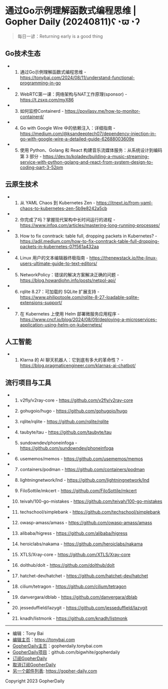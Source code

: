 # 通过Go示例理解函数式编程思维 | Gopher Daily (20240811)ʕ◔ϖ◔ʔ

>每日一谚：Returning early is a good thing

## Go技术生态


- 1. 通过Go示例理解函数式编程思维 - https://tonybai.com/2024/08/11/understand-functional-programming-in-go

- 2. WebRTC第一课：网络架构与NAT工作原理(sponsor) - https://t.zsxq.com/myX86

- 3. 如何监控Containerd - https://povilasv.me/how-to-monitor-containerd/

- 4. Go with Google Wire 中的依赖注入：详细指南 - https://medium.com/@ksandeeptech07/dependency-injection-in-go-with-google-wire-a-detailed-guide-62688003609e

- 5. 使用 Python、Golang 和 React 构建音乐流媒体服务：从系统设计到编码第 3 部分 - https://dev.to/koladev/building-a-music-streaming-service-with-python-golang-and-react-from-system-design-to-coding-part-3-52pm


## 云原生技术


- 1. 从 YAML Chaos 到 Kubernetes Zen - https://itnext.io/from-yaml-chaos-to-kubernetes-zen-5b9e8242a5cb

- 2. 你完成了吗？掌握现代架构中长时间运行的进程 - https://www.infoq.com/articles/mastering-long-running-processes/

- 3. How to fix conntrack: table full, dropping packets in Kubernetes? - https://adil.medium.com/how-to-fix-conntrack-table-full-dropping-packets-in-kubernetes-07f561a432aa

- 4. Linux 用户的文本编辑器终极指南 - https://thenewstack.io/the-linux-users-ultimate-guide-to-text-editors/

- 5. NetworkPolicy：错误的解决方案解决正确的问题 - https://blog.howardjohn.info/posts/netpol-api/

- 6. rqlite 8.27：可加载的 SQLite 扩展支持 - https://www.philipotoole.com/rqlite-8-27-loadable-sqlite-extensions-support/

- 7. 在 Kubernetes 上使用 Helm 部署微服务应用程序 - https://www.cncf.io/blog/2024/08/09/deploying-a-microservices-application-using-helm-on-kubernetes/


## 人工智能


- 1. Klarna 的 AI 聊天机器人：它到底有多大的革命性？ - https://blog.pragmaticengineer.com/klarnas-ai-chatbot/


## 流行项目与工具


- 1. v2fly/v2ray-core - https://github.com/v2fly/v2ray-core

- 2. gohugoio/hugo - https://github.com/gohugoio/hugo

- 3. rqlite/rqlite - https://github.com/rqlite/rqlite

- 4. taubyte/tau - https://github.com/taubyte/tau

- 5. sundowndev/phoneinfoga - https://github.com/sundowndev/phoneinfoga

- 6. usememos/memos - https://github.com/usememos/memos

- 7. containers/podman - https://github.com/containers/podman

- 8. lightningnetwork/lnd - https://github.com/lightningnetwork/lnd

- 9. FiloSottile/mkcert - https://github.com/FiloSottile/mkcert

- 10. teivah/100-go-mistakes - https://github.com/teivah/100-go-mistakes

- 11. techschool/simplebank - https://github.com/techschool/simplebank

- 12. owasp-amass/amass - https://github.com/owasp-amass/amass

- 13. alibaba/higress - https://github.com/alibaba/higress

- 14. heroiclabs/nakama - https://github.com/heroiclabs/nakama

- 15. XTLS/Xray-core - https://github.com/XTLS/Xray-core

- 16. dolthub/dolt - https://github.com/dolthub/dolt

- 17. hatchet-dev/hatchet - https://github.com/hatchet-dev/hatchet

- 18. cilium/tetragon - https://github.com/cilium/tetragon

- 19. danvergara/dblab - https://github.com/danvergara/dblab

- 20. jesseduffield/lazygit - https://github.com/jesseduffield/lazygit

- 21. knadh/listmonk - https://github.com/knadh/listmonk


----

- 编辑：Tony Bai
- [编辑主页](https://tonybai.com)：https://tonybai.com
- [GopherDaily主页](https://gopherdaily.tonybai.com)：gopherdaily.tonybai.com
- [GopherDaily项目](https://github.com/bigwhite/gopherdaily)：github.com/bigwhite/gopherdaily
- [订阅GopherDaily](https://gopherdaily.tonybai.com/subscribe)
- [取消订阅GopherDaily](https://gopherdaily.tonybai.com/unsubscribe)
- [另一个邮件列表](https://gopher-daily.com): https://gopher-daily.com

Copyright 2023 GopherDaily
